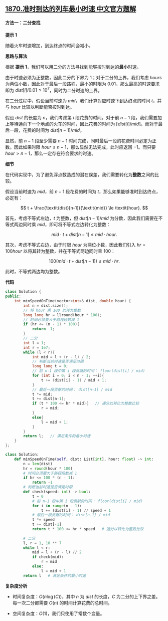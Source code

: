 ## [1870.准时到达的列车最小时速 中文官方题解](https://leetcode.cn/problems/minimum-speed-to-arrive-on-time/solutions/100000/zhun-shi-dao-da-de-lie-che-zui-xiao-shi-tl9df)
#### 方法一：二分查找

**提示 $1$**

随着火车时速增加，到达终点的时间会减小。

**思路与算法**

根据 **提示 $1$**，我们可以用二分的方法寻找到能够按时到达的**最小**时速。

由于时速必须为正整数，因此二分的下界为 $1$；对于二分的上界，我们考虑 $\textit{hours}$ 为两位小数，因此对于最后一段路程，最小的时限为 $0.01$，那么最高的时速要求即为 $\textit{dist}[i]/0.01 \le 10^7$，同时为二分时速的上界。

在二分过程中，假设当前时速为 $\textit{mid}$，我们计算对应时速下到达终点的时间 $t$，并与 $\textit{hour}$ 比较以判断能否按时到达。

假设 $\textit{dist}$ 的长度为 $n$，我们考虑第 $i$ 段花费的时间。对于前 $n - 1$ 段，我们需要加上等待通向下一个地点的火车的时间，因此花费的时间为 $\lceil \textit{dist}[i] / \textit{mid} \rceil$。而对于最后一段，花费的时间为 $\textit{dist}[n-1] / \textit{mid}$。

显然，前 $n - 1$ 段至少需要 $n - 1$ 时间完成，同时最后一段的花费时间必定为正数。因此如果时限 $\textit{hour} \le n - 1$，那么显然无法完成，此时应返回 $-1$。而只要 $\textit{hour} > n - 1$，那么一定存在符合要求的时速。

**细节**

在代码实现中，为了避免浮点数造成的潜在误差，我们需要转化为**整数**之间的比较。

假设当前时速为 $\textit{mid}$，前 $n - 1$ 段花费的时间为 $t$，那么如果能够准时到达终点，必定有：

$$
t + \frac{\textit{dist}[n-1]}{\textit{mid}} \le \textit{hour}.
$$

首先，考虑不等式左边，$t$ 为整数，但 $\textit{dist}[n-1]/\textit{mid}$ 为分数，因此我们需要在不等式两边同时乘 $\textit{mid}$，即可将不等式左边转化为整数：

$$
\textit{mid}\cdot t + \textit{dist}[n-1] \le \textit{mid}\cdot\textit{hour}.
$$

其次，考虑不等式右边，由于时限 $\textit{hour}$ 为两位小数，因此我们引入 $\textit{hr} = 100 \textit{hour}$ 以将其转为整数，并在不等式两边同时乘 $100$：

$$
100(\textit{mid}\cdot t + \textit{dist}[n-1]) \le \textit{mid}\cdot\textit{hr}.
$$

此时，不等式两边均为整数。

**代码**

```C++ [sol1-C++]
class Solution {
public:
    int minSpeedOnTime(vector<int>& dist, double hour) {
        int n = dist.size();
        // 将 hour 乘 100 以转为整数
        long long hr = llround(hour * 100);
        // 时间必须要大于路程段数减 1
        if (hr <= (n - 1) * 100){
            return -1;
        }
        // 二分
        int l = 1;
        int r = 1e7;
        while (l < r){
            int mid = l + (r - l) / 2;
            // 判断当前时速是否满足时限
            long long t = 0;
            // 前 n-1 段中第 i 段贡献的时间： floor(dist[i] / mid)
            for (int i = 0; i < n - 1; ++i){
                t += (dist[i] - 1) / mid + 1;
            }
            // 最后一段贡献的时间： dist[n-1] / mid
            t *= mid;
            t += dist[n-1];
            if (t * 100 <= hr * mid){   // 通分以转化为整数比较
                r = mid;
            }
            else{
                l = mid + 1;
            }
        }
        return l;   // 满足条件的最小时速
    }
};
```

```Python [sol1-Python3]
class Solution:
    def minSpeedOnTime(self, dist: List[int], hour: float) -> int:
        n = len(dist)
        hr = round(hour * 100)
        # 时间必须要大于路程段数减 1
        if hr <= 100 * (n - 1):
            return -1
        # 判断当前时速是否满足时限
        def check(speed: int) -> bool:
            t = 0
            # 前 n-1 段中第 i 段贡献的时间： floor(dist[i] / mid)
            for i in range(n - 1):
                t += (dist[i] - 1) // speed + 1
            # 最后一段贡献的时间： dist[n-1] / mid
            t *= speed
            t += dist[-1]
            return t * 100 <= hr * speed   # 通分以转化为整数比较
        
        # 二分
        l, r = 1, 10 ** 7
        while l < r:
            mid = l + (r - l) // 2
            if check(mid):
                r = mid
            else:
                l = mid + 1
        return l   # 满足条件的最小时速
```

**复杂度分析**

- 时间复杂度：$O(n\log(C))$，其中 $n$ 为 $\textit{dist}$ 的长度，$C$ 为二分的上下界之差。每一次二分都需要 $O(n)$ 的时间计算花费的总时间。

- 空间复杂度：$O(1)$，我们只使用了常数个变量。